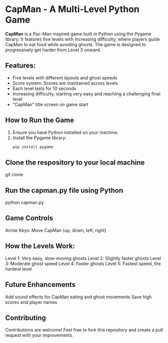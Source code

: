 # CapMan - A Multi-Level Python Game

**CapMan** is a Pac-Man inspired game built in Python using the Pygame library. It features five levels with increasing difficulty, where players guide CapMan to eat food while avoiding ghosts. The game is designed to progressively get harder from Level 3 onward.

## Features:
- Five levels with different layouts and ghost speeds
- Score system: Scores are maintained across levels
- Each level lasts for 10 seconds
- Increasing difficulty, starting very easy and reaching a challenging final level
- "CapMan" title screen on game start


## How to Run the Game
1. Ensure you have Python installed on your machine.
2. Install the Pygame library:
   ```bash
   pip install pygame

## Clone the respository to your local machine
git clone 

## Run the capman.py file using Python
python capman.py

## Game Controls
Arrow Keys: Move CapMan (up, down, left, right)

## How the Levels Work:
Level 1: Very easy, slow-moving ghosts
Level 2: Slightly faster ghosts
Level 3: Moderate ghost speed
Level 4: Faster ghosts
Level 5: Fastest speed, the hardest level

## Future Enhancements
Add sound effects for CapMan eating and ghost movements
Save high scores and player names

## Contributing
Contributions are welcome! Feel free to fork this repository and create a pull request with your improvements.

